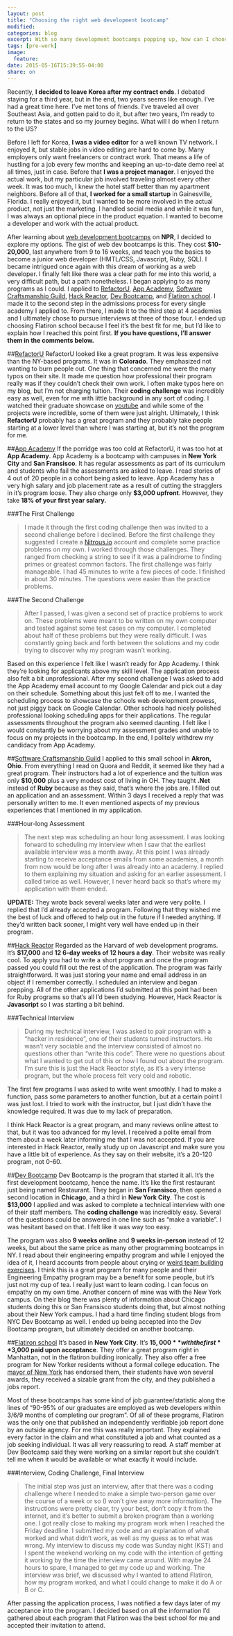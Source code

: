 ```yaml
---
layout: post
title: "Choosing the right web development bootcamp"
modified:
categories: blog
excerpt: With so many development bootcamps popping up, how can I choose the right one?
tags: [pre-work]
image:
  feature:
date: 2015-05-16T15:39:55-04:00
share: on
---
```


Recently, **I decided to leave Korea after my contract ends**. I debated staying for a third year, but in the end, two years seems like enough. I’ve had a great time here. I’ve met tons of friends. I’ve traveled all over Southeast Asia, and gotten paid to do it, but after two years, I’m ready to return to the states and so my journey begins. What will I do when I return to the US?

Before I left for Korea, **I was a video editor** for a well known TV network. I enjoyed it, but stable jobs in video editing are hard to come by. Many employers only want freelancers or contract work. That means a life of hustling for a job every few months and keeping an up-to-date demo reel at all times, just in case. Before that **I was a project manager**. I enjoyed the actual work, but my particular job involved traveling almost every other week. It was too much, I knew the hotel staff better than my apartment neighbors. Before all of that, **I worked for a small startup** in Gainesville, Florida. I really enjoyed it, but I wanted to be more involved in the actual product, not just the marketing. I handled social media and while it was fun, I was always an optional piece in the product equation. I wanted to become a developer and work with the actual product.

After learning about [web development bootcamps](http://www.npr.org/blogs/ed/2014/12/20/370954988/twelve-weeks-to-a-six-figure-job) on **NPR**, I decided to explore my options. The gist of web dev bootcamps is this. They cost **$10-20,000**, last anywhere from 9 to 16 weeks, and teach you the basics to become a junior web developer (HMTL/CSS, Javascript, Ruby, SQL). I became intrigued once again with this dream of working as a web developer. I finally felt like there was a clear path for me into this world, a very difficult path, but a path nonetheless. I began applying to as many programs as I could. I applied to [RefactorU](http://www.refactoru.com), [App Academy](http://www.appacademy.io), [Software Craftsmanship Guild](http://www.thesoftwareguild.com/), [Hack Reactor](http://www.hackreactor.com/), [Dev Bootcamp](http://www.devbootcamp.com/), and [Flatiron school](http://www.flatironschool.com/). I made it to the second step in the admissions process for every single academy I applied to. From there, I made it to the third step at 4 academies and I ultimately chose to pursue interviews at three of those four. I ended up choosing Flatiron school because I feel it’s the best fit for me, but I’d like to explain how I reached this point first. **If you have questions, I’ll answer them in the comments below.**


##[RefactorU](http://www.refactoru.com)
RefactorU looked like a great program. It was less expensive than the NY-based programs. It was in **Colorado**. They emphasized not wanting to burn people out. One thing that concerned me were the many typos on their site. It made me question how professional their program really was if they couldn’t check their own work. I often make typos here on my blog, but I’m not charging tuition. Their **coding challenge** was incredibly easy as well, even for me with little background in any sort of coding. I watched their graduate showcase on [youtube](https://www.youtube.com/user/RefactorU) and while some of the projects were incredible, some of them were just alright. Ultimately, I think **RefactorU** probably has a great program and they probably take people starting at a lower level than where I was starting at, but it’s not the program for me.


##[App Academy](http://www.appacademy.io)
If the porridge was too cold at RefactorU, it was too hot at **App Academy**. App Academy is a bootcamp with campuses in **New York City** and **San Fransisco**. It has regular assessments as part of its curriculum and students who fail the assessments are asked to leave. I read stories of 4 out of 20 people in a cohort being asked to leave. App Academy has a very high salary and job placement rate as a result of cutting the stragglers in it’s program loose. They also charge only **$3,000 upfront**. However, they take **18% of your first year salary.**

###The First Challenge
>I made it through the first coding challenge then was invited to a second challenge before I declined. Before the first challenge they suggested I create a [Nitrous.io](https://pro.nitrous.io/) account and complete some practice problems on my own. I worked through those challenges. They ranged from checking a string to see if it was a palindrome to finding primes or greatest common factors. The first challenge was fairly manageable. I had 45 minutes to write a few pieces of code. I finished in about 30 minutes. The questions were easier than the practice problems.

###The Second Challenge
>After I passed, I was given a second set of practice problems to work on. These problems were meant to be written on my own computer and tested against some test cases on my computer. I completed about half of these problems but they were really difficult. I was constantly going back and forth between the solutions and my code trying to discover why my program wasn’t working.

Based on this experience I felt like I wasn’t ready for App Academy. I think they’re looking for applicants above my skill level. The application process also felt a bit unprofessional. After my second challenge I was asked to add the App Academy email account to my Google Calendar and pick out a day on their schedule. Something about this just felt off to me. I wanted the scheduling process to showcase the schools web development prowess, not just piggy back on Google Calendar. Other schools had nicely polished professional looking scheduling apps for their applications. The regular assessments throughout the program also seemed daunting. I felt like I would constantly be worrying about my assessment grades and unable to focus on my projects in the bootcamp. In the end, I politely withdrew my candidacy from App Academy.


##[Software Craftsmanship Guild](http://www.thesoftwareguild.com/)
I applied to this small school in **Akron, Ohio**. From everything I read on Quora and Reddit, it seemed like they had a great program. Their instructors had a lot of experience and the tuition was only **$10,000** plus a very modest cost of living in OH. They taught **.Net** instead of **Ruby** because as they said, that’s where the jobs are. I filled out an application and an assessment. Within 3 days I received a reply that was personally written to me. It even mentioned aspects of my previous experiences that I mentioned in my application.

###Hour-long Assessment
>The next step was scheduling an hour long assessment. I was looking forward to scheduling my interview when I saw that the earliest available interview was a month away. At this point I was already starting to receive acceptance emails from some academies, a month from now would be long after I was already into an academy. I replied to them explaining my situation and asking for an earlier assessment. I called twice as well. However, I never heard back so that’s where my application with them ended.

**UPDATE:** They wrote back several weeks later and were very polite. I replied that I’d already accepted a program. Following that they wished me the best of luck and offered to help out in the future if I needed anything. If they’d written back sooner, I might very well have ended up in their program.


##[Hack Reactor](http://www.hackreactor.com/)
Regarded as the Harvard of web development programs. It’s **$17,000** and **12 6-day weeks of 12 hours a day**. Their website was really cool. To apply you had to write a short program and once the program passed you could fill out the rest of the application. The program was fairly straightforward. It was just storing your name and email address in an object if I remember correctly. I scheduled an interview and began prepping. All of the other applications I’d submitted at this point had been for Ruby programs so that’s all I’d been studying. However, Hack Reactor is **Javascript** so I was starting a bit behind.

###Technical Interview
>During my technical interview, I was asked to pair program with a “hacker in residence”, one of their students turned instructors. He wasn’t very sociable and the interview consisted of almost no questions other than “write this code”. There were no questions about what I wanted to get out of this or how I found out about the program. I’m sure this is just the Hack Reactor style, as it’s a very intense program, but the whole process felt very cold and robotic.

The first few programs I was asked to write went smoothly. I had to make a function, pass some parameters to another function, but at a certain point I was just lost. I tried to work with the instructor, but I just didn’t have the knowledge required. It was due to my lack of preparation.

I think Hack Reactor is a great program, and many reviews online attest to that, but it was too advanced for my level. I received a polite email from them about a week later informing me that I was not accepted. If you are interested in Hack Reactor, really study up on Javascript and make sure you have a little bit of experience. As they say on their website, it’s a 20-120 program, not 0-60.


##[Dev Bootcamp](http://www.devbootcamp.com/)
Dev Bootcamp is the program that started it all. It’s the first development bootcamp, hence the name. It’s like the first restaurant just being named Restaurant. They began in **San Fransisco**, then opened a second location in **Chicago**, and a third in **New York City**. The cost is **$13,000** I applied and was asked to complete a technical interview with one of their staff members. The **coding challenge** was incredibly easy. Several of the questions could be answered in one line such as “make a variable”. I was hesitant based on that. I felt like it was way too easy.

The program was also **9 weeks online** and **9 weeks in-person** instead of 12 weeks, but about the same price as many other programming bootcamps in NY. I read about their engineering empathy program and while I enjoyed the idea of it, I heard accounts from people about crying or [weird team building exercises](https://www.reddit.com/r/learnprogramming/comments/2sshj9/why_dev_bootcamp_sucked_another_students/cq7d1vz). I think this is a great program for many people and their Engineering Empathy program may be a benefit for some people, but it’s just not my cup of tea. I really just want to learn coding. I can focus on empathy on my own time. Another concern of mine was with the New York campus. On their blog there was plenty of information about Chicago students doing this or San Fransisco students doing that, but almost nothing about their New York campus. I had a hard time finding student blogs from NYC Dev Bootcamp as well. I ended up being accepted into the Dev Bootcamp program, but ultimately decided on another bootcamp.


##[Flatiron school](http://www.flatironschool.com/)
It’s based in **New York City**. It’s **$15,000** with the first **$3,000 paid upon acceptance**. They offer a great program right in Manhattan, not in the flatiron building ironically. They also offer a free program for New Yorker residents without a formal college education. The [mayor of New York](http://blog.flatironschool.com/nyc-mayor-bill-de-blasio-shares-a-flatiron-alums/) has endorsed them, their students have won several awards, they received a sizable grant from the city, and they published a jobs report.

Most of these bootcamps has some kind of job guarantee/statistic along the lines of “90-95% of our graduates are employed as web developers within 3/6/9 months of completing our program”. Of all of these programs, Flatiron was the only one that published an independently verifiable job report done by an outside agency. For me this was really important. They explained every factor in the claim and what constituted a job and what counted as a job seeking individual. It was all very reassuring to read. A staff member at Dev Bootcamp said they were working on a similar report but she couldn’t tell me when it would be available or what exactly it would include.

###Interview, Coding Challenge, Final Interview
>The initial step was just an interview, after that there was a coding challenge where I needed to make a simple two-person game over the course of a week or so (I won’t give away more information). The instructions were pretty clear, try your best, don’t copy it from the internet, and it’s better to submit a broken program than a working one. I got really close to making my program work when I reached the Friday deadline. I submitted my code and an explanation of what worked and what didn’t work, as well as my guess as to what was wrong. My interview to discuss my code was Sunday night (KST) and I spent the weekend working on my code with the intention of getting it working by the time the interview came around. With maybe 24 hours to spare, I managed to get my code up and working. The interview was brief, we discussed why I wanted to attend Flatiron, how my program worked, and what I could change to make it do A or B or C.

After passing the application process, I was notified a few days later of my acceptance into the program. I decided based on all the information I’d gathered about each program that Flatiron was the best school for me and accepted their invitation to attend.